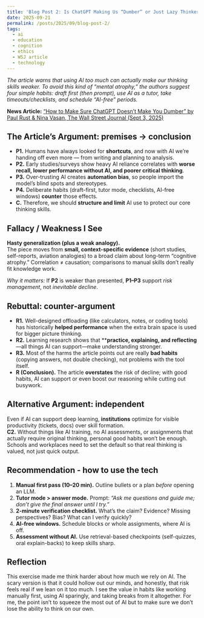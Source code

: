 ```yaml
---
title: 'Blog Post 2: Is ChatGPT Making Us “Dumber” or Just Lazy Thinkers?'
date: 2025-09-21
permalink: /posts/2025/09/blog-post-2/
tags:
  - ai
  - education
  - cognition 
  - ethics
  - WSJ article 
  - technology
---
```


*The article warns that using AI too much can actually make our thinking skills weaker. To avoid this kind of “mental atrophy,” the authors suggest four simple habits: draft first (then prompt), use AI as a tutor, take timeouts/checklists, and schedule “AI-free” periods.*

**News Article:** 
[“How to Make Sure ChatGPT Doesn’t Make You Dumber” by Paul Rust & Nina Vasan, The Wall Street Journal (Sept 3, 2025)](https://www.wsj.com/tech/ai/chatgpt-tips-smarter-dc33a0fd?mod=ig_artificialintelligencereport)  


## The Article’s Argument: premises → conclusion

- **P1.** Humans have always looked for **shortcuts**, and now with AI we’re handing off even more — from writing and planning to analysis.
- **P2.** Early studies/surveys show heavy AI reliance correlates with **worse recall, lower performance without AI, and poorer critical thinking**.  
- **P3.** Over-trusting AI creates **automation bias**, so people import the model’s blind spots and stereotypes.  
- **P4.** Deliberate habits (draft-first, tutor mode, checklists, AI-free windows) **counter** those effects.  
- **C.** Therefore, we should **structure and limit** AI use to protect our core thinking skills.

## Fallacy / Weakness I See

**Hasty generalization (plus a weak analogy).**  
The piece moves from **small, context-specific evidence** (short studies, self-reports, aviation analogies) to a broad claim about long-term “cognitive atrophy.” Correlation ≠ causation; comparisons to manual skills don’t really fit knowledge work.

*Why it matters:* If **P2** is weaker than presented, **P1–P3** support *risk management*, not *inevitable decline*.

## Rebuttal: counter-argument

- **R1.** Well-designed offloading (like calculators, notes, or coding tools) has historically **helped performance** when the extra brain space is used for bigger picture thinking.
- **R2.** Learning research shows that ****practice, explaining, and reflecting**—all things AI can support—make understanding stronger.
- **R3.** Most of the harms the article points out are really **bad habits** (copying answers, not double checking), not problems with the tool itself.
- **R (Conclusion).** The article **overstates** the risk of decline; with good habits, AI can support or even boost our reasoning while cutting out busywork.

## Alternative Argument: independent

Even if AI can support deep learning, **institutions** optimize for visible productivity (tickets, docs) over skill formation.  
**C2.** Without things like AI training, no AI assessments, or assignments that actually require original thinking, personal good habits won’t be enough. Schools and workplaces need to set the default so that real thinking is valued, not just quick output.

## Recommendation - how to use the tech

1. **Manual first pass (10–20 min).** Outline bullets or a plan *before* opening an LLM.  
2. **Tutor mode > answer mode.** Prompt: *“Ask me questions and guide me; don’t give the final answer until I try.”*  
3. **2-minute verification checklist.** What’s the claim? Evidence? Missing perspectives? Bias? What can I verify quickly?  
4. **AI-free windows.** Schedule blocks or whole assignments, where AI is off.  
5. **Assessment without AI.** Use retrieval-based checkpoints (self-quizzes, oral explain-backs) to keep skills sharp.

## Reflection
This exercise made me think harder about how much we rely on AI. The scary version is that it could hollow out our minds, and honestly, that risk feels real if we lean on it too much. I see the value in habits like working manually first, using AI sparingly, and taking breaks from it altogether. For me, the point isn’t to squeeze the most out of AI but to make sure we don’t lose the ability to think on our own.